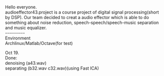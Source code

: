 

Hello everyone.<br />
audioeffector43.project is a course project 
of digital signal processing(short by DSP). 
Our team decided to creat a audio effector 
which is able to do something about noise 
reduction, speech-speech/speech-music
separation and music equalizer.<br />
----------<br />
Environment<br />
Archlinux/Matlab/Octave(for test)<br />

Oct 19.<br />
Done: <br />
denoising (a43.wav)<br />
separating (b32.wav c32.wav)(using Fast ICA)<br />
      
